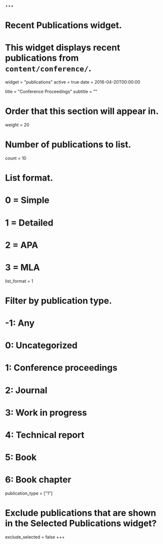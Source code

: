 +++
# Recent Publications widget.
# This widget displays recent publications from `content/conference/`.
widget = "publications"
active = true
date = 2016-04-20T00:00:00

title = "Conference Proceedings"
subtitle = ""

# Order that this section will appear in.
weight = 20

# Number of publications to list.
count = 10

# List format.
#   0 = Simple
#   1 = Detailed
#   2 = APA
#   3 = MLA
list_format = 1

# Filter by publication type.
# -1: Any
#  0: Uncategorized
#  1: Conference proceedings
#  2: Journal
#  3: Work in progress
#  4: Technical report
#  5: Book
#  6: Book chapter
publication_type = ["1"]

# Exclude publications that are shown in the Selected Publications widget?
exclude_selected = false
+++

